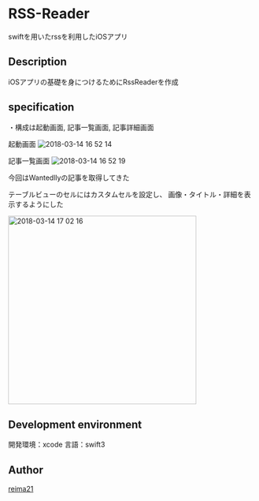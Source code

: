 RSS-Reader
====

swiftを用いたrssを利用したiOSアプリ

## Description
iOSアプリの基礎を身につけるためにRssReaderを作成


## specification
・構成は起動画面, 記事一覧画面, 記事詳細画面

起動画面
![2018-03-14 16 52 14](https://user-images.githubusercontent.com/27469186/37389765-e62a65ca-27a8-11e8-8b1e-934044533360.png)

記事一覧画面
![2018-03-14 16 52 19](https://user-images.githubusercontent.com/27469186/37389767-e80583d4-27a8-11e8-9faa-dd2c41ad247c.png)

今回はWantedllyの記事を取得してきた

テーブルビューのセルにはカスタムセルを設定し、
画像・タイトル・詳細を表示するようにした

<img width="382" alt="2018-03-14 17 02 16" src="https://user-images.githubusercontent.com/27469186/37389949-8d411f0c-27a9-11e8-8139-5188e50d8c82.png">

## Development environment
開発環境：xcode
言語：swift3




## Author

[reima21](https://github.com/reima21)

